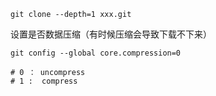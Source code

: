 
```
git clone --depth=1 xxx.git
```


设置是否数据压缩（有时候压缩会导致下载不下来）
```
git config --global core.compression=0

# 0 ： uncompress
# 1 :  compress
```
